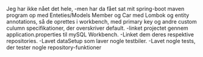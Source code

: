 Jeg har ikke nået det hele, 
-men har da fået sat mit spring-boot maven program op med Enteties/Models Member og Car med Lombok og entity annotations,
    så de oprettes i workbench, med primary key og andre custom culumn specifikationer, der overskriver default.
-linket projectet gennem application.properties til mySQL Workbench.
-Linket dem deres respektive repositories.
-Lavet dataSetup som laver nogle testbiler.
-Lavet nogle tests, der tester nogle repository-funktioner
